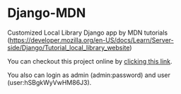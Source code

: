 # Django-MDN
Customized Local Library Django app by MDN tutorials (https://developer.mozilla.org/en-US/docs/Learn/Server-side/Django/Tutorial_local_library_website)

You can checkout this project online by <a href="https://web-production-0c9a.up.railway.app/" target="_blank">clicking this link</a>.

You also can login as admin (admin:password) and user (user:hSBgkWyVwHM86J3).